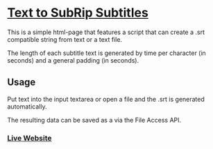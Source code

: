 # [Text to SubRip Subtitles](https://agrarvolution.github.io/text-to-srt/)

This is a simple html-page that features a script that can create a .srt compatible string from text or a text file.

The length of each subtitle text is generated by time per character (in seconds) and a general padding (in seconds).


## Usage

Put text into the input textarea or open a file and the .srt is generated automatically.

The resulting data can be saved as a via the File Access API.

### [Live Website](https://agrarvolution.github.io/text-to-srt/)
